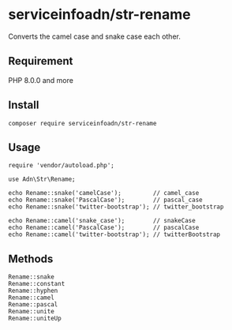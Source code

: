 serviceinfoadn/str-rename
====
Converts the camel case and snake case each other.

## Requirement

PHP 8.0.0 and more

## Install

```
composer require serviceinfoadn/str-rename
```

## Usage

```
require 'vendor/autoload.php';  
  
use Adn\Str\Rename;  
  
echo Rename::snake('camelCase');         // camel_case  
echo Rename::snake('PascalCase');        // pascal_case  
echo Rename::snake('twitter-bootstrap'); // twitter_bootstrap  
  
echo Rename::camel('snake_case');        // snakeCase  
echo Rename::camel('PascalCase');        // pascalCase  
echo Rename::camel('twitter-bootstrap'); // twitterBootstrap  
```

## Methods

```
Rename::snake  
Rename::constant  
Rename::hyphen  
Rename::camel  
Rename::pascal  
Rename::unite  
Rename::uniteUp  
```



